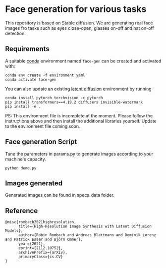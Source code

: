 # Face generation for various tasks

This repository is based on [Stable diffusion](https://github.com/CompVis/stable-diffusion). We are generating real face images fro tasks such as eyes close-open, glasses on-off and hat on-off detection. 

  
## Requirements
A suitable [conda](https://conda.io/) environment named `face-gen` can be created and activated with:

```
conda env create -f environment.yaml
conda activate face-gen
```

You can also update an existing [latent diffusion](https://github.com/CompVis/latent-diffusion) environment by running

```
conda install pytorch torchvision -c pytorch
pip install transformers==4.19.2 diffusers invisible-watermark
pip install -e .
``` 
PS: This environment file is incomplete at the moment. Please follow the instructions above and then install the additional libraries yourself. Update to the environment file coming soon.

## Face generation Script
Tune the parameters in params.py to generate images according to your machine's capacity.

```
python demo.py
```

## Images generated
Generated images can be found in specs_data folder.

## Reference

```
@misc{rombach2021highresolution,
      title={High-Resolution Image Synthesis with Latent Diffusion Models}, 
      author={Robin Rombach and Andreas Blattmann and Dominik Lorenz and Patrick Esser and Björn Ommer},
      year={2021},
      eprint={2112.10752},
      archivePrefix={arXiv},
      primaryClass={cs.CV}
}

```


